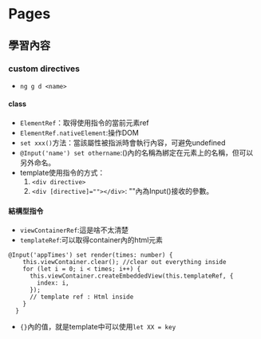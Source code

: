 # Pages
## 學習內容
### custom directives
* ```ng g d <name>```
#### class
* ```ElementRef```：取得使用指令的當前元素ref
* ```ElementRef.nativeElement```:操作DOM
* ```set xxx()```方法：當該屬性被指派時會執行內容，可避免undefined
* ```@Input('name') set othername```:()內的名稱為綁定在元素上的名稱，但可以另外命名。
* template使用指令的方式：
  1.  ```<div directive>```
  2.  ```<div [directive]=""></div>```: ""內為Input()接收的參數。
#### 結構型指令
* ```viewContainerRef```:這是啥不太清楚
* ```templateRef```:可以取得container內的html元素

```
@Input('appTimes') set render(times: number) {
    this.viewContainer.clear(); //clear out everything inside
    for (let i = 0; i < times; i++) {
      this.viewContainer.createEmbeddedView(this.templateRef, {
        index: i,
      });
      // template ref : Html inside
    }
  }

```
* ```{}```內的值，就是template中可以使用```let XX = key```

